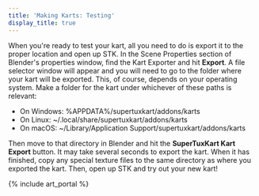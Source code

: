 ```yaml
---
title: 'Making Karts: Testing'
display_title: true
---
```

When you're ready to test your kart, all you need to do is export it to the proper location and open up STK. In the Scene Properties section of Blender's properties window, find the Kart Exporter and hit **Export**. A file selector window will appear and you will need to go to the folder where your kart will be exported. This, of course, depends on your operating system. Make a folder for the kart under whichever of these paths is relevant:
* On Windows: %APPDATA%/supertuxkart/addons/karts
* On Linux: ~/.local/share/supertuxkart/addons/karts
* On macOS: ~/Library/Application Support/supertuxkart/addons/karts

Then move to that directory in Blender and hit the **SuperTuxKart Kart Export** button. It may take several seconds to export the kart. When it has finished, copy any special texture files to the same directory as where you exported the kart. Then, open up STK and try out your new kart!

{% include art_portal %}
